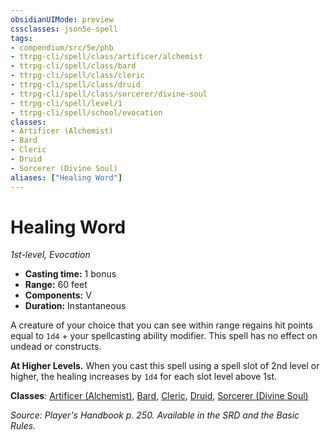 ```yaml
---
obsidianUIMode: preview
cssclasses: json5e-spell
tags:
- compendium/src/5e/phb
- ttrpg-cli/spell/class/artificer/alchemist
- ttrpg-cli/spell/class/bard
- ttrpg-cli/spell/class/cleric
- ttrpg-cli/spell/class/druid
- ttrpg-cli/spell/class/sorcerer/divine-soul
- ttrpg-cli/spell/level/1
- ttrpg-cli/spell/school/evocation
classes:
- Artificer (Alchemist)
- Bard
- Cleric
- Druid
- Sorcerer (Divine Soul)
aliases: ["Healing Word"]
---
```

# Healing Word
*1st-level, Evocation*  

- **Casting time:** 1 bonus
- **Range:** 60 feet
- **Components:** V
- **Duration:** Instantaneous

A creature of your choice that you can see within range regains hit points equal to `1d4` + your spellcasting ability modifier. This spell has no effect on undead or constructs.

**At Higher Levels.** When you cast this spell using a spell slot of 2nd level or higher, the healing increases by `1d4` for each slot level above 1st.

**Classes**: [Artificer (Alchemist)](/3-Mechanics/CLI/classes/artificer-alchemist-tce.md), [Bard](/3-Mechanics/CLI/classes/bard.md), [Cleric](/3-Mechanics/CLI/classes/cleric.md), [Druid](/3-Mechanics/CLI/classes/druid.md), [Sorcerer (Divine Soul)](/3-Mechanics/CLI/classes/sorcerer-divine-soul-xge.md)

*Source: Player's Handbook p. 250. Available in the SRD and the Basic Rules.*